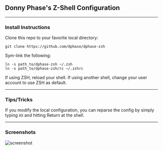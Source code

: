 ## Donny Phase's Z-Shell Configuration

---

### Install Instructions
Clone this repo to your favorite local directory:

```
git clone https://github.com/dphase/dphase-zsh
```

Sym-link the following:

```
ln -s path_to/dphase-zsh ~/.zsh
ln -s path_to/dphase-zsh/rc ~/.zshrc
```

If using ZSH, reload your shell.  If using another shell, change your user account to use
ZSH as default.

---

### Tips/Tricks
If you modify the local configuration, you can reparse the config by simply typing ``XX``
and hitting Return at the shell.

---

### Screenshots
![screenshot](https://raw.github.com/dphase/dphase-zsh/master/dphase-zsh.png)
